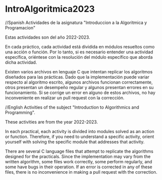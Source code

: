 # IntroAlgoritmica2023
//Spanish
Actividades de la asignatura "Introduccion a la Algoritmica y Programacion"

Estas actividades son del año 2022-2023.

En cada práctico, cada actividad está dividida en módulos resueltos como una acción o función. Por lo tanto, si es necesario entender una actividad específica, oriéntese con la resolución del módulo específico que aborda dicha actividad.

Existen varios archivos en lenguaje C que intentan replicar los algoritmos diseñados para las prácticas. Dado que la implementación puede variar respecto al algoritmo escrito, algunos archivos funcionan correctamente, otros presentan un desempeño regular y algunos presentan errores en su funcionamiento. Si se corrige un error en alguno de estos archivos, no hay inconveniente en realizar un pull request con la corrección.

//English
Activities of the subject "Introduction to Algorithmics and Programming".

These activities are from the year 2022-2023.

In each practical, each activity is divided into modules solved as an action or function. Therefore, if you need to understand a specific activity, orient yourself with solving the specific module that addresses that activity.

There are several C language files that attempt to replicate the algorithms designed for the practicals. Since the implementation may vary from the written algorithm, some files work correctly, some perform regularly, and some have bugs in their operation. If an error is corrected in any of these files, there is no inconvenience in making a pull request with the correction.
